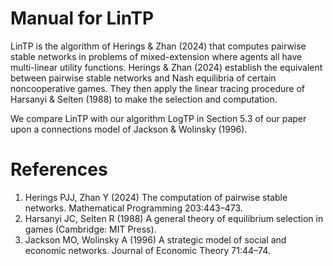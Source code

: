 # Manual for LinTP
LinTP is the algorithm of Herings & Zhan (2024) that computes pairwise stable networks in problems of mixed-extension where agents all have multi-linear utility functions. 
Herings & Zhan (2024) establish the equivalent between pairwise stable networks and Nash equilibria of certain noncooperative games. They then apply the linear tracing procedure
of Harsanyi & Selten (1988) to make the selection and computation.

We compare LinTP with our algorithm LogTP in Section 5.3 of our paper upon a connections model of Jackson & Wolinsky (1996).

# References
1. Herings PJJ, Zhan Y (2024) The computation of pairwise stable networks. Mathematical Programming 203:443–473.
2. Harsanyi JC, Selten R (1988) A general theory of equilibrium selection in games (Cambridge: MIT Press).
3. Jackson MO, Wolinsky A (1996) A strategic model of social and economic networks. Journal of Economic Theory 71:44–74.
